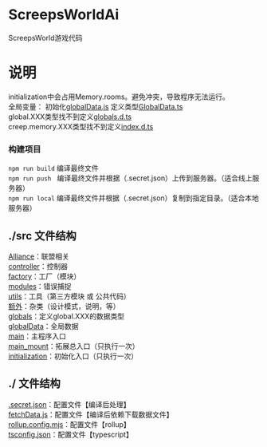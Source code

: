 # ScreepsWorldAi
ScreepsWorld游戏代码

# 说明
initialization中会占用Memory.rooms。避免冲突，导致程序无法运行。<br>
全局变量：
初始化[globalData.js](./src/globalData.js)
定义类型[GlobalData.ts](./src/globals/GlobalData.ts)
<br>
global.XXX类型找不到定义[globals.d.ts](./src/globals.d.ts)
<br>
creep.memory.XXX类型找不到定义[index.d.ts](./src/index.d.ts)

### 构建项目
`npm run build`
编译最终文件<br>
`npm run push`&nbsp;&nbsp;
编译最终文件并根据（.secret.json）上传到服务器。（适合线上服务器）<br>
`npm run local`
编译最终文件并根据（.secret.json）复制到指定目录。（适合本地服务器）<br>

## ./src 文件结构
[Alliance](./src/Alliance)：联盟相关<br>
[controller](./src/controller)：控制器 <br>
[factory](./src/factory)：工厂（模块） <br>
[modules](./src/modules)：错误捕捉 <br>
[utils](./src/utils)：工具（第三方模块 或 公共代码） <br>
[额外](./额外)：杂类（设计模式，说明，等） <br>
[globals](./globals)：定义global.XXX的数据类型 <br>
[globalData](./src/globalData.js)：全局数据 <br>
[main](./src/main.js)：主程序入口 <br>
[main_mount](./src/main_mount.js)：拓展总入口（只执行一次） <br>
[initialization](./src/initialization.js)：初始化入口（只执行一次）

## ./ 文件结构
[.secret.json](./.secret.json)：配置文件【编译后处理】<br>
[fetchData.js](./fetchData.js)：配置文件【编译后依赖下载数据文件】<br>
[rollup.config.mjs](./rollup.config.mjs)：配置文件【rollup】<br>
[tsconfig.json](./tsconfig.json)：配置文件【typescript】<br>
